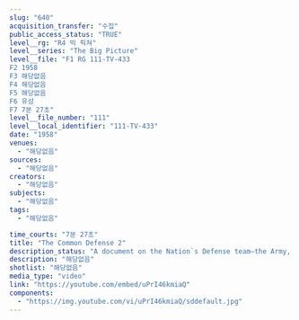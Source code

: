 ```yaml
---
slug: "640"
acquisition_transfer: "수집"
public_access_status: "TRUE"
level__rg: "R4 빅 픽쳐"
level__series: "The Big Picture"
level__file: "F1 RG 111-TV-433
F2 1958
F3 해당없음
F4 해당없음
F5 해당없음
F6 유성
F7 7분 27초"
level__file_number: "111"
level__local_identifier: "111-TV-433"
date: "1958"
venues: 
  - "해당없음"
sources: 
  - "해당없음"
creators: 
  - "해당없음"
subjects: 
  - "해당없음"
tags: 
  - "해당없음"

time_courts: "7분 27초"
title: "The Common Defense 2"
description_status: "A document on the Nation`s Defense team—the Army, Navy and Air."
description: "해당없음"
shotlist: "해당없음"
media_type: "video"
link: "https://youtube.com/embed/uPrI46kmiaQ"
components: 
  - "https://img.youtube.com/vi/uPrI46kmiaQ/sddefault.jpg"
---
```

